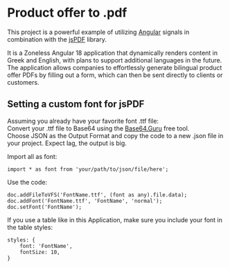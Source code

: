 # Product offer to .pdf

This project is a powerful example of utilizing [Angular](https://github.com/angular/angular-cli) signals in combination with the [jsPDF](https://artskydj.github.io/jsPDF/docs/index.html) library. 
 
It is a Zoneless Angular 18 application that dynamically renders content in Greek and English, with plans to support additional languages in the future.  
The application allows companies to effortlessly generate bilingual product offer PDFs by filling out a form, which can then be sent directly to clients or customers.  

## Setting a custom font for jsPDF

Assuming you already have your favorite font .ttf file:  
Convert your .ttf file to Base64 using the [Base64.Guru](https://base64.guru/converter/encode/file) free tool.  
Choose JSON as the Output Format and copy the code to a new .json file in your project. Expect lag, the output is big.  

Import all as font:
```
import * as font from 'your/path/to/json/file/here';
```  
Use the code:  
```
doc.addFileToVFS('FontName.ttf', (font as any).file.data);
doc.addFont('FontName.ttf', 'FontName', 'normal');
doc.setFont('FontName');
```
If you use a table like in this Application, make sure you include your font in the table styles:  
```
styles: {
    font: 'FontName',
    fontSize: 10,
}
```